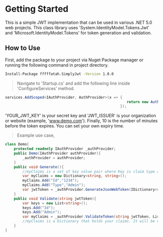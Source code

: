 # Getting Started

This is a simple JWT implementation that can be used in various .NET 5.0 web projects. This class library uses 'System.IdentityModel.Tokens.Jwt' and 'Microsoft.IdentityModel.Tokens' for token generation and validation.
## How to Use
First, add the package to your project via Nuget Package manager or running the following command in project directory.
```sh
Install-Package fffffatah.SimplyJwt -Version 1.0.0
```
>Navigate to 'Startup.cs' and add the following line inside 'ConfigureServices' method.
```cs
services.AddScoped<IAuthProvider, AuthProvider>(x => {
                                                        return new AuthProvider("YOUR_JWT_KEY", "JWT_ISSUER", 10);
                                                     });
```
'YOUR_JWT_KEY' is your secret key and 'JWT_ISSUER' is your organization or website (example, 'www.demo.com'). Finally, 10 is the number of minutes before the token expires. You can set your own expiry time.

>Example use case,
```cs
class Demo{
    protected readonly IAuthProvider _authProvider;
    public Demo(IAuthProvider authProvider){
        _authProvider = authProvider;
    }
    public void Generate(){
        //myClaims is a set of key value pair where Key is claim type and Value is claim value
        var myClaims = new Dictionary<string, string>();
        myClaims.Add("Id","1234");
        myClaims.Add("Type","Admin");
        var jwtToken = _authProvider.GenerateJsonWebToken(IDictionary<string, string> myClaims);
    }
    public void Validate(string jwtToken){
        var keys = new List<string>();
        keys.Add("Id");
        keys.Add("Admin");
        var myClaims = _authProvider.ValidateToken(string jwtToken, List<string> keys);
        //myClaims is a Dictionary that holds your claims. It will be null if the token is expired or invalid. 
    }
}
```